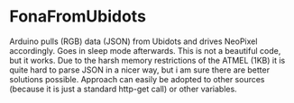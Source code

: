 # FonaFromUbidots
Arduino pulls (RGB) data (JSON) from Ubidots and drives NeoPixel accordingly. Goes in sleep mode afterwards. 
This is not a beautiful code, but it works. Due to the harsh memory restrictions of the ATMEL (1KB) it is quite hard to parse JSON in a nicer way, but i am sure there are better solutions possible.
Approach can easily be adopted to other sources (because it is just a standard http-get call) or other variables.
